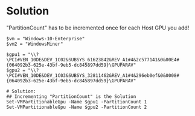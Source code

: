 # Solution
"PartitionCount" has to be incremented once for each Host GPU you add!

```
$vm = "Windows-10-Enterprise"
$vm2 = "WindowsMiner"

$gpu1 = "\\?\PCI#VEN_10DE&DEV_1C02&SUBSYS_61623842&REV_A1#4&2c577141&0&00E4#{064092b3-625e-43bf-9eb5-dc845897dd59}\GPUPARAV"
$gpu2 = "\\?\PCI#VEN_10DE&DEV_1C03&SUBSYS_32811462&REV_A1#4&296eb0ef&0&0008#{064092b3-625e-43bf-9eb5-dc845897dd59}\GPUPARAV"

# Solution:
## Incrementing "PartitionCount" is the Solution
Set-VMPartitionableGpu -Name $gpu1 -PartitionCount 1
Set-VMPartitionableGpu -Name $gpu2 -PartitionCount 2
```
